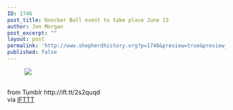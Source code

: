 ```yaml
---
ID: 1746
post_title: Knocker Ball event to take place June 13
author: Jon Morgan
post_excerpt: ""
layout: post
permalink: 'http://www.shepherdhistory.org?p=1746&preview=true&preview_id=1746'
published: false
---
```

<figure class="tmblr-full" data-orig-height="900" data-orig-width="695"><img src="http://ift.tt/2t00aue" data-orig-height="900" data-orig-width="695"/></figure><br>
from Tumblr http://ift.tt/2s2quqd<br>
via <a href="http://ift.tt/1c4nCfM">IFTTT</a>